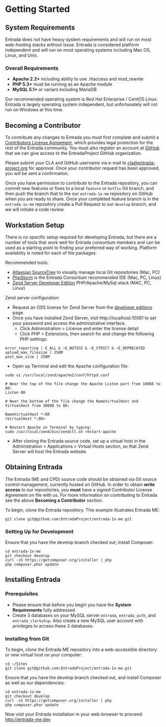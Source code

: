 # Getting Started

## System Requirements

Entrada does not have heavy system requirements and will run on most web-hosting stacks without issue. Entrada is considered platform independent and will run on most operating systems including Mac OS, Linux, and Unix.

### Overall Requirements

* **Apache 2.2+** including ability to use .htaccess and mod_rewrite
* **PHP 5.3+** must be running as an Apache module 
* **MySQL 5.1+** or variant including MariaDB

Our recommended operating system is Red Hat Enterprise / CentOS Linux. Entrada is largely operating system independent, but unfortunately will not run on Windows at this time.

## Becoming a Contributor

To contribute any changes to Entrada you must first complete and submit a [Contributors License Agreement](http://www.entrada-project.org/wp-content/uploads/Entrada-CLA.pdf), which provides legal protection for the rest of the Entrada community. You must also register an account at [GitHub](https://github.com) that we can give access to the EntradaProject GitHub organization.

Please submit your CLA and GitHub username via e-mail to [cla@entrada-project.org](mailto:cla@entrada-project.org) for approval. Once your contributor request has been approved, you will be sent a confirmation.

Once you have permission to contribute to the Entrada repository, you can commit new features or fixes to a local  `feature` or `hotfix` Git branch, and then push the branch that to the our `entrada-1x-me` repository on GitHub when you are ready to share. Once your completed feature branch is in the `entrada-1x-me` repository create a Pull Request to our `develop` branch, and we will initiate a code review.

## Workstation Setup

There is no specific setup required for developing Entrada, but there are a number of tools that work well for Entrada consortium members and can be used as a starting point to finding your preferred way of working. Platform availabiity is noted for each of the packages.

Recommended tools:

- [Atlassian SourceTree](http://www.sourcetreeapp.com/) to visually manage local Git repositories (Mac, PC)
- [PhpStorm](http://www.jetbrains.com/phpstorm/) is the Entrada Consortium recommended IDE (Mac, PC, Linux)
- [Zend Server Developer Edition](http://www.zend.com/en/products/server/downloads) PHP/Apache/MySql stack (MAC, PC, Linux)

Zend server configuration:

- Request an OSS license for Zend Server from the [developer editions](http://www.zend.com/en/products/server/developer-editions-comparison) page.
- Once you have installed Zend Server, visit http://localhost:10081 to set your password and access the administrative interface.
    * Click Administration > License and enter the license detail
    * Click PHP > Extensions, then search for and change the following PHP settings:
```
error_reporting | E_ALL & ~E_NOTICE & ~E_STRICT & ~E_DEPRECATED
upload_max_filesize | 250M
post_max_size | 250M
```
- Open up Terminal and edit the Apache configuration file:
```
sudo vi /usr/local/zend/apache2/conf/httpd.conf

# Near the top of the file change the Apache Listen port from 10088 to 80:
Listen 80

# Near the bottom of the file change the NameVirtualHost and VirtualHost from 10088 to 80:

NameVirtualHost *:80
<VirtualHost *:80>

# Restart Apache in Terminal by typing:
sudo /usr/local/zend/bin/zendctl.sh restart-apache
```
- After cloning the Entrada source code, set up a virtual host in the Administration > Applications > Virtual Hosts section, so that Zend Server will host the Entrada website.


## Obtaining Entrada

The Entrada (ME and CPD) source code should be obtained via Git source control management, currently hosted on GitHub. In order to obtain **write access** to our repositories, you **must** have a signed Contributor License Agreement on file with us. For more information on contributing to Entrada see the above **Becoming a Contributor** section.

To begin, clone the Entrada repository. This example illustrates Entrada ME:
```
git clone git@github.com:EntradaProject/entrada-1x-me.git
```

### Setting Up for Development

Ensure that you have the develop branch checked out; install Composer:

```
cd entrada-1x-me
git checkout develop
curl -sS https://getcomposer.org/installer | php
php composer.phar update
```

## Installing Entrada

### Prerequisites 

* Please ensure that before you begin you have the **System Requirements** fully addressed.
* Create 3 databases on your MySQL server `entrada`, `entrada_auth`, and `entrada_clerkship`. Also create a new MySQL user account with privileges to access these 3 databases.

### Installing from Git

To begin, clone the Entrada ME repository into a web-accessible directory or new virtual host on your computer:
```
cd ~/Sites
git clone git@github.com:EntradaProject/entrada-1x-me.git
```

Ensure that you have the develop branch checked out, and install Composer as well as our dependencies:
```
cd entrada-1x-me
git checkout develop
curl -sS https://getcomposer.org/installer | php
php composer.phar update
```

Now visit your Entrada installation in your web-browser to proceed: http://entrada-me.dev

